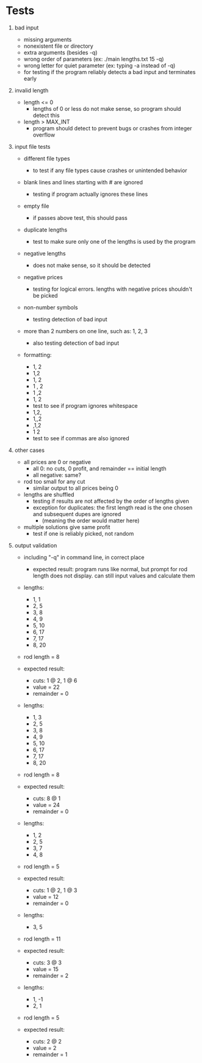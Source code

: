 # Tests

1. bad input

    * missing arguments
    * nonexistent file or directory
    * extra arguments (besides -q)
    * wrong order of parameters (ex: ./main lengths.txt 15 -q)
    * wrong letter for quiet parameter (ex: typing -a instead of -q)

    - for testing if the program reliably detects a bad input and terminates early

2. invalid length

    * length <= 0
        - lengths of 0 or less do not make sense, so program should detect this
    * length > MAX_INT
        - program should detect to prevent bugs or crashes from integer overflow

3. input file tests

    * different file types
        - to test if any file types cause crashes or unintended behavior
    * blank lines and lines starting with # are ignored
        - testing if program actually ignores these lines
    * empty file
        - if passes above test, this should pass
    * duplicate lengths
        - test to make sure only one of the lengths is used by the program
    * negative lengths
        - does not make sense, so it should be detected
    * negative prices
        - testing for logical errors. lengths with negative prices shouldn't be picked
    * non-number symbols
        - testing detection of bad input
    * more than 2 numbers on one line, such as: 1, 2, 3
        - also testing detection of bad input
    * formatting:
        * 1, 2
        * 1,2
        * 1,     2
        * 1   ,   2
        * 1   ,2
        *   1, 2
        - test to see if program ignores whitespace
        
        * 1,2,
        * 1,,2
        * ,1,2
        * 1 2
        - test to see if commas are also ignored

4. other cases

    * all prices are 0 or negative
        - all 0: no cuts, 0 profit, and remainder == initial length
        - all negative: same?
    * rod too small for any cut
        - similar output to all prices being 0
    * lengths are shuffled
        - testing if results are not affected by the order of lengths given
        - exception for duplicates: the first length read is the one chosen and subsequent dupes are ignored
            * (meaning the order would matter here)
    * multiple solutions give same profit
        - test if one is reliably picked, not random

5. output validation

    * including "-q" in command line, in correct place
        - expected result: program runs like normal, but prompt for rod length does not display. can still input values and calculate them

    * lengths:
        - 1, 1
        - 2, 5
        - 3, 8
        - 4, 9
        - 5, 10
        - 6, 17
        - 7, 17
        - 8, 20
    * rod length = 8
    * expected result:
        - cuts: 1 @ 2, 1 @ 6
        - value = 22
        - remainder = 0

    * lengths:
        - 1, 3
        - 2, 5
        - 3, 8
        - 4, 9
        - 5, 10
        - 6, 17
        - 7, 17
        - 8, 20
    * rod length = 8
    * expected result:
        - cuts: 8 @ 1
        - value = 24
        - remainder = 0

    * lengths:
        - 1, 2
        - 2, 5
        - 3, 7
        - 4, 8
    * rod length = 5
    * expected result:
        - cuts: 1 @ 2, 1 @ 3
        - value = 12
        - remainder = 0

    * lengths:
        - 3, 5
    * rod length = 11
    * expected result:
        - cuts: 3 @ 3
        - value = 15
        - remainder = 2
    
    * lengths:
        - 1, -1
        - 2, 1
    * rod length = 5
    * expected result:
        - cuts: 2 @ 2
        - value = 2
        - remainder = 1
